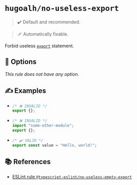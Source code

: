 # `hugoalh/no-useless-export`

> ✔️ Default and recommended.

> 🩹 Automatically fixable.

Forbid useless [`export`][ecmascript-export] statement.

## 🔧 Options

*This rule does not have any option.*

## ✍️ Examples

- ```ts
  /* ❌ INVALID */
  export {};
  ```
- ```ts
  /* ❌ INVALID */
  import "some-other-module";
  export {};
  ```
- ```ts
  /* ✔️ VALID */
  export const value = "Hello, world!";
  ```

## 📚 References

- [ESLint rule `@typescript-eslint/no-useless-empty-export`](https://typescript-eslint.io/rules/no-useless-empty-export/)

[ecmascript-export]: https://developer.mozilla.org/en-US/docs/Web/JavaScript/Reference/Statements/export

